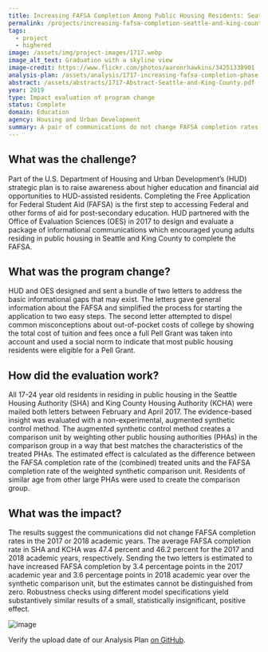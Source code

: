 ```yaml
---
title: Increasing FAFSA Completion Among Public Housing Residents: Seattle and King County
permalink: /projects/increasing-fafsa-completion-seattle-and-king-county/
tags: 
  - project 
  - highered
image: /assets/img/project-images/1717.webp  
image_alt_text: Graduation with a skyline view
image-credit: https://www.flickr.com/photos/aaronrhawkins/34251338901
analysis-plan: /assets/analysis/1717-increasing-fafsa-completion-phase-2.pdf
abstract: /assets/abstracts/1717-Abstract-Seattle-and-King-County.pdf
year: 2019  
type: Impact evaluation of program change
status: Complete
domain: Education
agency: Housing and Urban Development
summary: A pair of communications do not change FAFSA completion rates
---
```


## What was the challenge?

Part of the U.S. Department of Housing and Urban Development’s (HUD) strategic plan is to raise awareness about higher education and financial aid opportunities to HUD-assisted residents. Completing the Free Application for Federal Student Aid (FAFSA) is the first step to accessing Federal and other forms of aid for post-secondary education. HUD partnered with the Office of Evaluation Sciences (OES) in 2017 to design and evaluate a package of informational communications which encouraged young adults residing in public housing in Seattle and King County to complete the FAFSA.

## What was the program change?

HUD and OES designed and sent a bundle of two letters to address the basic informational gaps that may exist. The letters gave general information about the FAFSA and simplified the process for starting the application to two easy steps. The second letter attempted to dispel common misconceptions about out-of-pocket costs of college by showing the total cost of tuition and fees once a full Pell Grant was taken into account and used a social norm to indicate that most public housing residents were eligible for a Pell Grant.

## How did the evaluation work?

All 17-24 year old residents in residing in public housing in the Seattle Housing Authority (SHA) and King County Housing Authority (KCHA) were mailed both letters between February and April 2017. The evidence-based insight was evaluated with a non-experimental, augmented synthetic control method. The augmented synthetic control method creates a comparison unit by weighting other public housing authorities (PHAs) in the comparison group in a way that best matches the characteristics of the treated PHAs. The estimated effect is calculated as the difference between the FAFSA completion rate of the (combined) treated units and the FAFSA completion rate of the weighted synthetic comparison unit. Residents of similar age from other large PHAs were used to create the comparison group. 

## What was the impact?

The results suggest the communications did not change FAFSA completion rates in the 2017 or 2018 academic years. The average FAFSA completion rate in SHA and KCHA was 47.4 percent and 46.2 percent for the 2017 and 2018 academic years, respectively. Sending the two letters is estimated to have increased FAFSA completion by 3.4 percentage points in the 2017 academic year and 3.6 percentage points in 2018 academic year over the synthetic comparison unit, but the estimates cannot be distinguished from zero. Robustness checks using different model specifications yield substantively similar results of a small, statistically insignificant, positive effect.

![image]({{site.baseurl}}/assets/img/project-images/1717-seattle-graph.webp)

Verify the upload date of our Analysis Plan <a href="https://github.com/gsa-oes/office-of-evaluation-sciences/commits/master/assets/analysis/1717-increasing-fafsa-completion-phase-2.pdf">on GitHub</a>.
